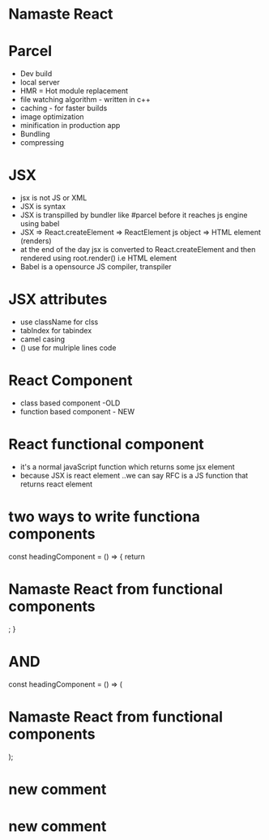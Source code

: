 # Namaste React

# Parcel

- Dev build
- local server
- HMR = Hot module replacement
- file watching algorithm - written in c++
- caching - for faster builds
- image optimization
- minification in production app
- Bundling
- compressing

# JSX

- jsx is not JS or XML
- JSX is syntax
- JSX is transpilled by bundler like #parcel before it reaches js engine using babel
- JSX => React.createElement => ReactElement js object => HTML element (renders)
- at the end of the day jsx is converted to React.createElement and then rendered using root.render() i.e HTML element
- Babel is a opensource JS compiler, transpiler

# JSX attributes

- use className for clss
- tabIndex for tabindex
- camel casing
- () use for mulriple lines code

# React Component

- class based component -OLD
- function based component - NEW

# React functional component

- it's a normal javaScript function which returns some jsx element
- because JSX is react element ..we can say RFC is a JS function that returns react element

# two ways to write functiona components

const headingComponent = () => {
return <h1 className="heading">Namaste React from functional components</h1>;
}

# AND

const headingComponent = () => (

  <h1 className="heading">Namaste React from functional components</h1>
);

# new comment

# new comment
